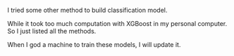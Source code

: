 I tried some other method to build classification model. 


While it took too much computation with XGBoost in my personal computer. So I just listed all the methods. 


When I god a machine to train these models, I will update it.